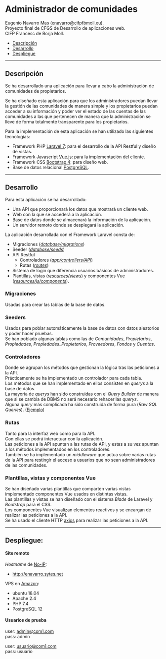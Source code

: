 # Administrador de comunidades

Eugenio Navarro Mas (enavarro@cifpfbmoll.eu).   
Proyecto final de CFGS de Desarrollo de aplicaciones web.   
CIFP Francesc de Borja Moll.

- [Descripción](#descripcion)
- [Desarrollo](#desarrollo)
- [Despliegue](#despliegue)

---

## Descripción

Se ha desarrollado una aplicación para llevar a cabo la administración de comunidades de propietarios.

Se ha diseñado esta aplicación para que los administradores puedan llevar la gestión de las comunidades de manera simple y los propietarios puedan acceder a su información y poder ver el estado de las cuentas de las comunidades a las que pertenecen de manera que la administración se lleve de forma totalmente transparente para los propietarios.

Para la implementación de esta aplicación se han utilizado las siguientes tecnologías:
- Framework PHP [Laravel 7](https://laravel.com/): para el desarrollo de la API Restful y diseño de vistas.
- Framework Javascript [Vue.js](https://vuejs.org/): para la implementación del cliente.
- Framework CSS [Bootstrap 4](https://getbootstrap.com/): para diseño web.
- Base de datos relacional [PostgreSQL](https://www.postgresql.org/).

---

## Desarrollo

Para esta aplicación se ha desarrollado:
- Una API que proporcionará los datos que mostrará un cliente web.
- Web con la que se accederá a la aplicación.
- Base de datos donde se almacenará la información de la aplicación.
- Un servidor remoto donde se desplegará la aplicación.

La aplicación desarrollada con el Framework Laravel consta de:
- Migraciones ([*database/migrations*](https://github.com/enm1986/DAW-Proyecto-Final/tree/master/database/migrations)) 
- Seeder ([*database/seeds*](https://github.com/enm1986/DAW-Proyecto-Final/tree/master/database/seeds))
- API Restful
    - Controladores ([*app/controllers/API*](https://github.com/enm1986/DAW-Proyecto-Final/tree/master/app/Http/Controllers/API))
    - Rutas ([*routes*](https://github.com/enm1986/DAW-Proyecto-Final/tree/master/routes))
- Sistema de login que diferencia usuarios básicos de administradores.
- Plantillas, vistas ([*resources/views*](https://github.com/enm1986/DAW-Proyecto-Final/tree/master/resources/views)) y componentes Vue ([*resources/js/components*](https://github.com/enm1986/DAW-Proyecto-Final/tree/master/resources/js/components)).


### Migraciones

Usadas para crear las tablas de la base de datos.   

### Seeders
Usados para poblar automáticamente la base de datos con datos aleatorios y poder hacer pruebas.   
Se han poblado algunas tablas como las de *Comunidades*, *Propietarios*, *Propiedades*, *Propiedades_Propietarios*, *Proveedores*, *Fondos* y *Cuentas*.

### Controladores
Donde se agrupan los métodos que gestionan la lógica tras las peticiones a la API.   
Prácticamente se ha implementado un controlador para cada tabla.   
Los métodos que se han implementado en ellos consisten en *querys* a la base de datos.   
La mayoría de *querys* han sido construidas con el *Query Builder* de manera que si se cambia de DBMS no será necesario rehacer las *querys*.   
Alguna *query* más complicada ha sido construida de forma pura (*Raw SQL Queries*). ([Ejemplo](https://github.com/enm1986/DAW-Proyecto-Final/blob/9be8bc494dbbe3a8f994cb4b9d20fc57c1b610c2/app/Http/Controllers/API/ContCuentasController.php#L12))

### Rutas
Tanto para la interfaz web como para la API.   
Con ellas se podrá interactuar con la aplicación.   
Las peticiones a la API apuntan a las rutas de API, y estas a su vez apuntan a los métodos implementados en los controladores.   
También se ha implementado un *middleware* que actua sobre varias rutas de la API para restingir el acceso a usuarios que no sean administradores de las comunidades.   
 
### Plantillas, vistas y componentes Vue
Se han diseñado varias plantillas que comparten varias vistas implementado componentes Vue usados en distintas vistas.   
Las plantillas y vistas se han diseñado con el sistema *Blade* de Laravel y *Bootstrap* para el CSS.   
Los componentes Vue visualizan elementos reactivos y se encargan de realizar las peticiones a la API.   
Se ha usado el cliente HTTP [axios](https://github.com/axios/axios) para realizar las peticiones a la API.   

---

## Despliegue:

#### Site remoto

*Hostname* de [No-IP](https://www.noip.com/):
- http://enavarro.sytes.net

VPS en [Amazon](https://aws.amazon.com/es/): 
- ubuntu 18.04
- Apache 2.4
- PHP 7.4
- PostgreSQL 12 

#### Usuarios de prueba

user: admin@com1.com   
pass: admin   

user: usuario@com1.com   
pass: usuario   


